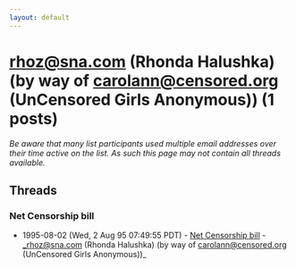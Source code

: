 ```yaml
---
layout: default
---
```


# rhoz@sna.com (Rhonda Halushka) (by way of carolann@censored.org (UnCensored Girls Anonymous)) (1 posts)

_Be aware that many list participants used multiple email addresses over their time active on the list. As such this page may not contain all threads available._

## Threads

### Net Censorship bill
+ 1995-08-02 (Wed, 2 Aug 95 07:49:55 PDT) - [Net Censorship bill](/archive/1995/08/c154a01c0684ff87ff4de191719ce4567b2f4656bf77176090680b10da58f58f) - _rhoz@sna.com (Rhonda Halushka) (by way of carolann@censored.org (UnCensored Girls Anonymous))_

